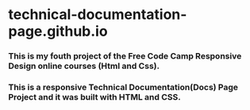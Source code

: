 ﻿# technical-documentation-page.github.io
 
### This is my fouth project of the Free Code Camp Responsive Design online courses (Html and Css). 

### This is a responsive Technical Documentation(Docs) Page Project and it was built with HTML and CSS.
